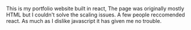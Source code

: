 This is my portfolio website built in react, The page was originally mostly HTML but I couldn't solve the scaling issues. 
A few people reccomended react. As much as I dislike javascript it has given me no trouble. 
